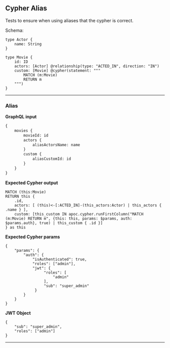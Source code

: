 ## Cypher Alias

Tests to ensure when using aliases that the cypher is correct.

Schema:

```schema
type Actor {
    name: String
}

type Movie {
    id: ID
    actors: [Actor] @relationship(type: "ACTED_IN", direction: "IN")
    custom: [Movie] @cypher(statement: """
        MATCH (m:Movie)
        RETURN m
    """)
}
```

---

### Alias

**GraphQL input**

```graphql
{
    movies {
        movieId: id
        actors {
            aliasActorsName: name
        }
        custom {
            aliasCustomId: id
        }
    }
}
```

**Expected Cypher output**

```cypher
MATCH (this:Movie)
RETURN this {
    .id,
    actors: [ (this)<-[:ACTED_IN]-(this_actors:Actor) | this_actors { .name } ],
    custom: [this_custom IN apoc.cypher.runFirstColumn("MATCH (m:Movie) RETURN m", {this: this, params: $params, auth: $params.auth}, true) | this_custom { .id }]
} as this
```

**Expected Cypher params**

```cypher-params
{
    "params": {
        "auth": {
            "isAuthenticated": true,
            "roles": ["admin"],
            "jwt": {
                 "roles": [
                     "admin"
                 ],
                 "sub": "super_admin"
             }
        }
    }
}
```

**JWT Object**

```jwt
{
    "sub": "super_admin",
    "roles": ["admin"]
}
```

---
